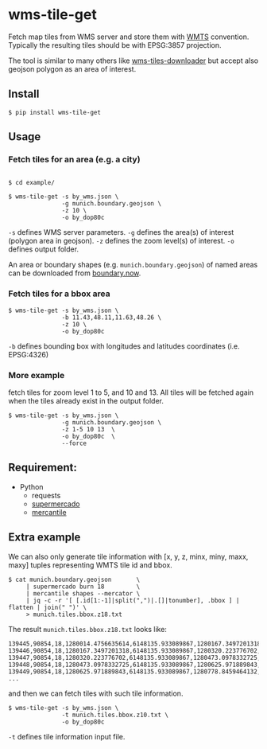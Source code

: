 # wms-tile-get

Fetch map tiles from WMS server and store them with
[WMTS](https://en.wikipedia.org/wiki/Web_Map_Tile_Service) convention.
Typically the resulting tiles should be with EPSG:3857 projection.

The tool is similar to many others like [wms-tiles-downloader](https://github.com/Luqqk/wms-tiles-downloader)
but accept also geojson polygon as an area of interest.

## Install

~~~
$ pip install wms-tile-get
~~~

## Usage

### Fetch tiles for an area (e.g. a city)

~~~

$ cd example/

$ wms-tile-get -s by_wms.json \
               -g munich.boundary.geojson \
               -z 10 \
               -o by_dop80c
~~~

  `-s` defines WMS server parameters.
  `-g` defines the area(s) of interest (polygon area in geojson).
  `-z` defines the zoom level(s) of interest.
  `-o` defines output folder.

An area or boundary shapes (e.g. `munich.boundary.geojson`) of named areas can be downloaded from
[boundary.now](https://haoliangyu.github.io/boundary.now/).

### Fetch tiles for a bbox area

~~~
$ wms-tile-get -s by_wms.json \
               -b 11.43,48.11,11.63,48.26 \
               -z 10 \
               -o by_dop80c
~~~

  `-b` defines bounding box with longitudes and latitudes coordinates (i.e. EPSG:4326)

### More example

fetch tiles for zoom level 1 to 5, and 10 and 13.
All tiles will be fetched again when the tiles already exist in the output folder.

~~~
$ wms-tile-get -s by_wms.json \
               -g munich.boundary.geojson \
               -z 1-5 10 13  \
               -o by_dop80c  \
               --force
~~~


## Requirement:

 - Python
   - requests
   - [supermercado](https://github.com/mapbox/supermercado)
   - [mercantile](https://github.com/mapbox/mercantile)


## Extra example

We can also only generate tile information with [x, y, z, minx, miny, maxx, maxy] tuples representing WMTS tile id and bbox.

~~~
$ cat munich.boundary.geojson       \
     | supermercado burn 18         \
     | mercantile shapes --mercator \
     | jq -c -r '[ [.id[1:-1]|split(",")|.[]|tonumber], .bbox ] | flatten | join(" ")' \
     > munich.tiles.bbox.z18.txt
~~~

The result `munich.tiles.bbox.z18.txt` looks like:

~~~
139445,90854,18,1280014.4756635614,6148135.933089867,1280167.3497201318,6148288.807146437
139446,90854,18,1280167.3497201318,6148135.933089867,1280320.223776702,6148288.807146437
139447,90854,18,1280320.223776702,6148135.933089867,1280473.0978332725,6148288.807146437
139448,90854,18,1280473.0978332725,6148135.933089867,1280625.971889843,6148288.807146437
139449,90854,18,1280625.971889843,6148135.933089867,1280778.8459464132,6148288.807146437
...
~~~

and then we can fetch tiles with such tile information.

~~~
$ wms-tile-get -s by_wms.json \
               -t munich.tiles.bbox.z10.txt \
               -o by_dop80c
~~~

  `-t` defines tile information input file.


